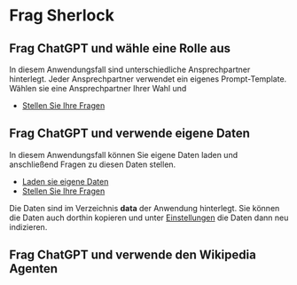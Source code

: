 # Frag Sherlock

## Frag ChatGPT und wähle eine Rolle aus
In diesem Anwendungsfall sind unterschiedliche Ansprechpartner hinterlegt. 
Jeder Ansprechpartner verwendet ein eigenes Prompt-Template. Wählen sie 
eine Ansprechpartner Ihrer Wahl und

- [Stellen Sie Ihre Fragen](/app/chat)

## Frag ChatGPT und verwende eigene Daten
In diesem Anwendungsfall können Sie eigene Daten laden und anschließend 
Fragen zu diesen Daten stellen.

- [Laden sie eigene Daten](/app/upload)
- [Stellen Sie Ihre Fragen](/app/datachat)

Die Daten sind im Verzeichnis **data** der Anwendung hinterlegt. Sie
können die Daten auch dorthin kopieren und unter [Einstellungen](/app/settings)
die Daten dann neu indizieren.

## Frag ChatGPT und verwende den Wikipedia Agenten